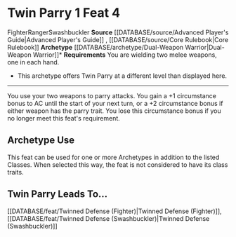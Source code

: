 ﻿---
actions: '[one-action]'
feat: Twin Parry
id: '377'
leads_to: '[[DATABASE/feat/Twinned Defense (Fighter)|Twinned Defense (Fighter)]] ,
  [[DATABASE/feat/Twinned Defense (Swashbuckler)|Twinned Defense (Swashbuckler)]]'
level: '4'
name: Twin Parry
rarity: Common
requirement: You are wielding two melee weapons, one in each hand.
source: '[[DATABASE/source/Advanced Player''s Guide|Advanced Player''s Guide]]'
trait:
- '[[DATABASE/trait/Fighter|Fighter]]'
- '[[DATABASE/trait/Ranger|Ranger]]'
- '[[DATABASE/trait/Swashbuckler|Swashbuckler]]'
type: Feat

---
# Twin Parry <span class="action-icon">1</span> <span class="item-type">Feat 4</span>

<span class="item-trait">Fighter</span><span class="item-trait">Ranger</span><span class="item-trait">Swashbuckler</span>
**Source** [[DATABASE/source/Advanced Player's Guide|Advanced Player's Guide]] , [[DATABASE/source/Core Rulebook|Core Rulebook]] 
**Archetype** [[DATABASE/archetype/Dual-Weapon Warrior|Dual-Weapon Warrior]]*
**Requirements** You are wielding two melee weapons, one in each hand.
* This archetype offers Twin Parry at a different level than displayed here.

---
You use your two weapons to parry attacks. You gain a +1 circumstance bonus to AC until the start of your next turn, or a +2 circumstance bonus if either weapon has the parry trait. You lose this circumstance bonus if you no longer meet this feat's requirement.

## Archetype Use

This feat can be used for one or more Archetypes in addition to the listed Classes. When selected this way, the feat is not considered to have its class traits.

## Twin Parry Leads To...

[[DATABASE/feat/Twinned Defense (Fighter)|Twinned Defense (Fighter)]], [[DATABASE/feat/Twinned Defense (Swashbuckler)|Twinned Defense (Swashbuckler)]]
